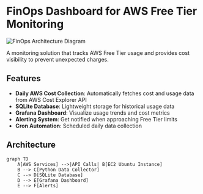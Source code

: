 # FinOps Dashboard for AWS Free Tier Monitoring

![FinOps Architecture Diagram](architecture.png)

A monitoring solution that tracks AWS Free Tier usage and provides cost visibility to prevent unexpected charges.

## Features

- **Daily AWS Cost Collection**: Automatically fetches cost and usage data from AWS Cost Explorer API
- **SQLite Database**: Lightweight storage for historical usage data
- **Grafana Dashboard**: Visualize usage trends and cost metrics
- **Alerting System**: Get notified when approaching Free Tier limits
- **Cron Automation**: Scheduled daily data collection

## Architecture

```mermaid
graph TD
    A[AWS Services] -->|API Calls| B[EC2 Ubuntu Instance]
    B --> C[Python Data Collector]
    C --> D[SQLite Database]
    D --> E[Grafana Dashboard]
    E --> F[Alerts]
